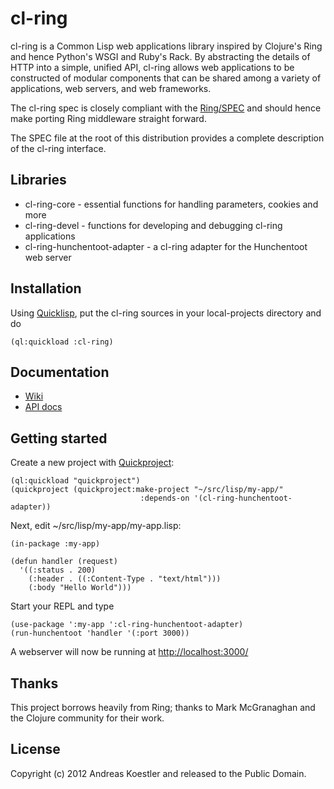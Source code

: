 # cl-ring

cl-ring is a Common Lisp web applications library inspired by Clojure's Ring and hence Python's WSGI and Ruby's Rack. By abstracting the details of HTTP into a simple, unified API, cl-ring allows web applications to be constructed of modular components that can be shared among a variety of applications, web servers, and web frameworks.

The cl-ring spec is closely compliant with the [Ring/SPEC][1] and should hence make porting Ring middleware straight forward.

The SPEC file at the root of this distribution provides a complete description of the cl-ring interface.

[1]: https://github.com/ring-clojure/ring/blob/master/SPEC

## Libraries

* cl-ring-core - essential functions for handling parameters, cookies and more
* cl-ring-devel - functions for developing and debugging cl-ring applications
* cl-ring-hunchentoot-adapter - a cl-ring adapter for the Hunchentoot web server 

## Installation

Using [Quicklisp](https://www.quicklisp.org/), put the cl-ring sources in your local-projects directory and do
```common-lisp
(ql:quickload :cl-ring)
```

## Documentation

* [Wiki](https://github.com/ring-clojure/ring/wiki)
* [API docs](http://ring-clojure.github.com/ring)

## Getting started

Create a new project with [Quickproject](https://github.com/xach/quickproject):

```common-lisp
(ql:quickload "quickproject")
(quickproject (quickproject:make-project "~/src/lisp/my-app/"
                             :depends-on '(cl-ring-hunchentoot-adapter))
```

Next, edit ~/src/lisp/my-app/my-app.lisp:

```common-lisp
(in-package :my-app)

(defun handler (request)
  '((:status . 200)
    (:header . ((:Content-Type . "text/html")))
    (:body "Hello World")))
```

Start your REPL and type

```common-lisp
(use-package ':my-app ':cl-ring-hunchentoot-adapter)
(run-hunchentoot 'handler '(:port 3000))
```

A webserver will now be running at <http://localhost:3000/>

## Thanks

This project borrows heavily from Ring;
thanks to Mark McGranaghan and the Clojure community for their work.

## License

Copyright (c) 2012 Andreas Koestler and released to the Public Domain.
